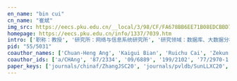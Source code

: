 ```yaml
---
en_name: "bin cui"
cn_name: "崔斌"
img_src: https://eecs.pku.edu.cn/__local/3/98/CF/FA678BB6EE71B08EDCBBD7E5CBC_8CE5C46A_A8B8.jpg?e=.jpg
homepage: https://eecs.pku.edu.cn/info/1337/7039.htm
intro: ['职称：教授', '研究所：网络与信息系统研究所', '研究领域：数据库、大数据分析\r\n ', '办公电话：86-10-6276 5821', '电子邮件：bin.cui@pku.edu.cn', '个人主页：http://net.pku.edu.cn/~cuibin/ ']
pid: "55/5031"
coauthor_names: ['Chuan-Heng Ang', 'Kaigui Bian', 'Ruichu Cai', 'Zekun Cai', 'Xin Cao 0001', 'Chen Chen', 'Gang Chen 0001', 'Lei Chen 0002', 'Lijiang Chen', 'Lijun Chen 0002', 'Ling Chen 0006', 'Shigang Chen', 'Xuexuan Chen', 'Yiru Chen', 'Yueguo Chen', 'Zaiben Chen', 'Reynold Cheng', 'Gao Cong', 'Tuo Dai', 'Yafei Dai', 'Gillian Dobbie', 'Jinxiang Dong', 'Rong Du', 'Xiaoyong Du 0001', 'Zhenhua Duan', 'Fangcheng Fu', 'Jun Gao', 'Siang Gao', 'Junzhi Gong', 'Xiangyang Gou', 'Yanjun Gui', 'Long Guo', 'Qiaosha Han', 'Bingsheng He', 'Long He', 'Kunqian Hong', 'Xiaoxiao Hou', 'Wynne Hsu', 'Jing Hu', 'Zhiting Hu', 'Liansheng Hua', 'Lifeng Hua', 'Ming Huang', 'Quanlong Huang', 'Yanxiang Huang', 'Yuxin Huang', 'Zi Huang', 'Nguyen Quoc Viet Hung', 'H. V. Jagadish', 'Christian S. Jensen', 'Rongfei Jia', 'Jiawei Jiang', 'Jie Jiang', 'Jinling Jiang', 'Xiaohua Jiang', 'Xin Jin', 'Theodoros Lappas', 'Mong-Li Lee', 'Sin Yeung Lee', 'Kai Lei', 'Dagang Li', 'Hongyan Li', 'Jing Li', 'Jinyang Li', 'Tian Li', 'Xiaoming Li', 'Xupeng Li', 'Yang Li', 'Yingxin Li', 'Zhongxi Li', 'Xiang Lian', 'Dan Lin 0001', 'Tok Wang Ling', 'Bingqing Liu', 'Dexi Liu', 'Jiajun Liu', 'Jialin Liu', 'Ling Liu 0001', 'Lingtong Liu', 'Mingming Liu', 'Qingyun Liu', 'Yao Liu 0010', 'Yunfeng Liu', 'Zhongyi Liu', 'Ziheng Liu', 'Hua Lu 0001', 'Wei Lu', 'Yang Lu', 'Jun Luo', 'Zhong Wei Luo', 'Yanfei Lv', 'Lin Ma', 'Gaoshan Miao', 'Xupeng Miao', 'Anirban Mondal', 'Beng Chin Ooi', 'Bei Pan', 'Bo Peng', 'Calton Pu', 'Guo-Jun Qi', 'Weining Qian', 'Shazia Wasim Sadiq', 'Muhammad Shahzad', 'Jie Shao', 'Yingxia Shao', 'Heng Tao Shen', 'Jialie Shen', 'Yulong Shen', 'John Shepherd', 'Lei Shi', 'Shuyang Shi', 'Xiaogang Shi', 'Lidan Shou', 'Guojie Song', 'Lingyang Song', 'Geng Su', 'Jianwen Su', 'Guangyu Sun', 'Haobo Sun', 'Yahui Sun', 'Yizhou Sun', 'Zhouyi Sun', 'Kian-Lee Tan', 'Lu-An Tang', 'Lv-an Tang', 'Keng Lik Teo', 'Cong Tian', 'Deyu Tian', 'Wee Hyong Tok', 'Yunhai Tong', 'Masashi Toyoda', 'Anthony K. H. Tung', 'Hu Tuo', 'Steve Uhlig', 'Chong Wang 0002', 'Han Wang', 'Hao Wang', 'Jiang Wang', 'Jingdong Wang', 'Lei Wang', 'Lingyu Wang', 'Lun Wang', 'Shuguang Wang', 'Wei Wang 0059', 'Weiqing Wang 0001', 'Weixing Wang', 'Xiang Wang', 'Xiaobo Wang', 'Xiaochen Wang', 'Ying Wang', 'Yu-Jing Wang', 'Yuan Wang 0003', 'Yufei Wang', 'Zichen Wang', 'Huayu Wu 0001', 'Ling Wu', 'Wentao Wu 0001', 'Xian Wu', 'Xiaokui Xiao', 'Gaogang Xie', 'Kunqing Xie', 'Xing Xie 0001', 'Yiran Xie', 'Eric P. Xing', 'Jia Xu 0005', 'Jianliang Xu', 'Jin Xu', 'Linhao Xu', 'Ning Xu', 'Quanqing Xu', 'Ying Xu', 'Yu Xu', 'Huanran Xue', 'Zijun Xue', 'Yibo Yan', 'Bin Yang 0002', 'Dongqing Yang', 'Dongsheng Yang', 'Tong Yang 0003', 'Junjie Yao', 'Hongzhi Yin', 'Man Lung Yiu', 'Cui Yu', 'Lele Yu', 'Minlan Yu', 'Quan Yuan 0001', 'Yingyu Zeng', 'Ce Zhang', 'Chengqi Zhang', 'Dongxiang Zhang', 'Nan Zhang', 'Nan Zhang 0004', 'Wentao Zhang', 'Wenyu Zhang', 'Yuanxing Zhang', 'Yuemei Zhang', 'Zhenjie Zhang', 'Zhipeng Zhang', 'Zonghong Zhang', 'Binqiang Zhao', 'Chenxingyu Zhao', 'Jiakui Zhao', 'Zhe Zhao 0001', 'Baihua Zheng', 'Kai Zheng 0001', 'Aoying Zhou', 'Jiazhen Zhou', 'Xiaofang Zhou 0001', 'Xinbiao Zhou', 'Yang Zhou', 'Yanhong Zhou', 'Yongluan Zhou', 'Lei Zou 0001']
coauthor_ids: ['a/CHAng', '87/2334', '09/6889', '199/2102', '77/2970-1', '65/4423', '67/6383-1', 'c/LeiChen0002', '76/3584', 'c/LijunChen2', '17/1237-6', 'c/ShigangChen', '86/8279', '134/7203', '40/3980', '38/1395', '89/2619', '33/3180', '220/8746', '75/3743', 'd/GDobbie', '92/5443', '85/2037', '47/3542-1', '39/6857', '219/9677', '82/4977', '203/9727', '203/9772', '220/8642', '181/6442', '45/642', '95/9436', 'h/BingshengHe', '08/6646', '181/5700', '57/4797', 'h/WynneHsu', '95/6046', '134/4031', '116/5152', '203/8601', '05/6957', '184/0503', '156/3558', '35/7536', '70/6862', '88/302', 'j/HVJagadish', 'j/ChristianSJensen', '04/7943', '185/1521', '32/7018', '122/5931', '42/9535', '68/3340', '27/7124', 'l/MongLiLee', '04/1907', '64/9060', '63/5667', '62/5909', '181/2820', '79/572', '91/7844', '36/3071', '204/3560', '37/4190', '02/6425', '233/8070', 'l/XianLian', 'l/DanLin', 'l/TokWangLing', '153/8531', '75/5268', '75/5729', '32/5050', 'l/LingLiu', '194/2912', '18/5977', '47/9461', '64/424-10', '56/5650', '46/394', '37/3443', 'l/HuaLu', '98/6613', '16/6317', '42/2501', '23/1979', '34/6178', '74/3608', '78/2746', '243/2364', '61/780', 'o/BengChinOoi', '98/5602', '03/5954', 'p/CaltonPu', '41/943', '55/3364', 's/SWSadiq', '14/5514', '02/5139', '131/2926', 's/HTShen', '33/7046', '74/2768', 's/JohnShepherd', '29/563', '232/4153', '42/9082', '21/5967', '37/2900', '02/2683', '55/10126', 's/JWSu', '29/6473', '239/4412', '55/8637', '37/3868', '222/8036', 't/KianLeeTan', '67/7788', '40/5778', '41/6923', '00/5365', '203/9585', 't/WHTok', '14/1705', '16/482', 't/AnthonyKHTung', '224/0841', '87/6218', 'w/ChongWang2', '67/1771', '181/2812', '01/2998', '49/3441', '181/2817', '197/1435', '130/1339', '22/2874', '35/7092-59', '57/3195-1', '78/4448', '31/2864', '07/6140', '19/30', '94/3104', '92/6051', '41/3241-3', '61/5568', '118/3574', '99/4453', '67/4485', '29/85', '03/5595', '33/1903', '01/2888', '06/1913', '08/6809-1', '94/10771', '36/3855', '95/3616-5', 'x/JianliangXu', '97/3265', '93/1795', '04/5856', '29/4131', '181/2619', '27/0', '245/4909', '50/11411', '194/2701', '77/377-2', '65/661', '92/6084', '44/7710-3', '98/5434', '04/10606', '23/282', '71/6612', '135/5193', '89/6345', '29/5782-1', '240/4120', '97/919', '71/964', '89/6013', '28/6297', 'z/NanZhang4', '41/3249', '12/53', '194/7059', '73/1388', '93/4085', '49/4941', '60/2633', '217/1593', '220/8662', '66/757', '28/6429-1', '93/4303', '73/3928-1', 'z/AoyingZhou', '99/1331', 'z/XiaofangZhou', '12/2521', '07/4580', '79/3289', 'z/YongluanZhou', '81/3390-1']
paper_keys: ['journals/chinaf/ZhangJSC20', 'journals/pvldb/SunLLXC20', 'journals/dase/ShaoLSZC19', 'journals/dase/ZhangWCS19', 'journals/pvldb/FuJSC19', 'journals/vldb/YangJZHLCUL19', 'journals/www/WangYWJCCL19', 'journals/corr/abs-1907-01882', 'journals/tois/GuoZWWCT18', 'journals/corr/abs-1811-02319', 'journals/pvldb/ZhangSCZ17', 'journals/pvldb/YuCZS17', 'journals/pvldb/LiCCWZ17', 'journals/tkde/ShaoLCHCLTX17', 'journals/tods/ShiCDO17', 'journals/tois/JiangTLCLY17', 'journals/corr/YangLYSSLCX17', 'journals/dase/CuiJHXGZ16', 'journals/tkde/YinZCWZH16', 'journals/tois/YinCZWHS16', 'journals/www/XieYCYX16', 'journals/pvldb/ShaoC0LX15', 'journals/tkdd/YinCCHZ15', 'journals/tkde/ShaoCM15', 'journals/tkde/XuC0HS15', 'journals/tois/YinCCHZ15', 'journals/www/HuangYWC15', 'journals/fcsc/LvCCL14', 'journals/pvldb/XuCC14', 'journals/tois/YinCSHC14', 'journals/pvldb/ChenYYC13', 'journals/tmm/HuangLCD13', 'journals/corr/HuWYXYC13', 'journals/ir/WangZZWCQ12', 'journals/mta/ZhaoCCHS12', 'journals/pvldb/YinCLYC12', 'journals/tkde/CuiZT12', 'journals/tois/CaoCCJY12', 'journals/www/YaoCHZ12', 'journals/www/YaoCCH12', 'journals/corr/abs-1205-6700', 'journals/tkde/ChenCL11', 'journals/tois/LiuHSC11', 'journals/tkde/CuiZY10', 'journals/tmm/HuangSSCZ10', 'journals/debu/PengCL09', 'journals/dpd/CuiXZ09', 'journals/fcsc/XuSCCZD09', 'journals/kais/SongCZXY09', 'journals/tkde/CuiCXLSX09', 'journals/tois/HuangSSZC09', 'journals/tois/ShenSCT09', 'journals/jcst/TangCLMYZ08', 'journals/infsof/YuCWS07', 'journals/dke/CuiLT06', 'journals/mms/ShenTZC06', 'journals/www/ShenZC06', 'journals/tkde/CuiOST05', 'journals/tkde/CuiOST04']
---
```

